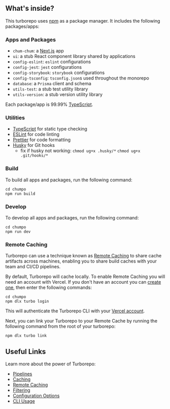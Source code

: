## What's inside?

This turborepo uses [npm](https://www.npmjs.com) as a package manager. It includes the following packages/apps:

### Apps and Packages

- `chum-chum`: a [Next.js](https://nextjs.org/) app
- `ui`: a stub React component library shared by applications
- `config-eslint`: `eslint` configurations
- `config-jest`: `jest` configurations
- `config-storybook`: `storybook` configurations
- `config-tsconfig`: `tsconfig.json`s used throughout the monorepo
- `database`: a `Prisma` client and schema
- `utils-test`: a stub test utility library
- `utils-version`: a stub version utility library

Each package/app is 99.99% [TypeScript](https://www.typescriptlang.org/).

### Utilities

- [TypeScript](https://www.typescriptlang.org/) for static type checking
- [ESLint](https://eslint.org/) for code linting
- [Prettier](https://prettier.io) for code formatting
- [Husky](https://typicode.github.io/husky/#/) for Git hooks
  - fix if husky not working: `chmod ug+x .husky/*` `chmod ug+x .git/hooks/*`

### Build

To build all apps and packages, run the following command:

```
cd chumpo
npm run build
```

### Develop

To develop all apps and packages, run the following command:

```
cd chumpo
npm run dev
```

### Remote Caching

Turborepo can use a technique known as [Remote Caching](https://turbo.build/repo/docs/core-concepts/remote-caching) to share cache artifacts across machines, enabling you to share build caches with your team and CI/CD pipelines.

By default, Turborepo will cache locally. To enable Remote Caching you will need an account with Vercel. If you don't have an account you can [create one](https://vercel.com/signup), then enter the following commands:

```
cd chumpo
npm dlx turbo login
```

This will authenticate the Turborepo CLI with your [Vercel account](https://vercel.com/docs/concepts/personal-accounts/overview).

Next, you can link your Turborepo to your Remote Cache by running the following command from the root of your turborepo:

```
npm dlx turbo link
```

## Useful Links

Learn more about the power of Turborepo:

- [Pipelines](https://turbo.build/repo/docs/core-concepts/monorepos/running-tasks)
- [Caching](https://turbo.build/repo/docs/core-concepts/caching)
- [Remote Caching](https://turbo.build/repo/docs/core-concepts/remote-caching)
- [Filtering](https://turbo.build/repo/docs/core-concepts/monorepos/filtering)
- [Configuration Options](https://turbo.build/repo/docs/reference/configuration)
- [CLI Usage](https://turbo.build/repo/docs/reference/command-line-reference)
